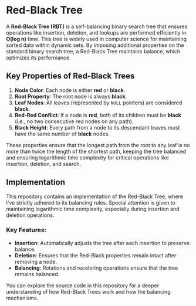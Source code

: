 # Red-Black Tree

A **Red-Black Tree (RBT)** is a self-balancing binary search tree that ensures operations like insertion, deletion, and lookups are performed efficiently in **O(log n)** time. This tree is widely used in computer science for maintaining sorted data within dynamic sets. By imposing additional properties on the standard binary search tree, a Red-Black Tree maintains balance, which optimizes its performance.

## Key Properties of Red-Black Trees

1. **Node Color**: Each node is either **red** or **black**.
2. **Root Property**: The root node is always **black**.
3. **Leaf Nodes**: All leaves (represented by `NULL` pointers) are considered **black**.
4. **Red-Red Conflict**: If a node is **red**, both of its children must be **black** (i.e., no two consecutive red nodes on any path).
5. **Black Height**: Every path from a node to its descendant leaves must have the same number of **black** nodes.

These properties ensure that the longest path from the root to any leaf is no more than twice the length of the shortest path, keeping the tree balanced and ensuring logarithmic time complexity for critical operations like insertion, deletion, and search.

## Implementation

This repository contains an implementation of the Red-Black Tree, where I've strictly adhered to its balancing rules. Special attention is given to maintaining logarithmic time complexity, especially during insertion and deletion operations.

### Key Features:
- **Insertion**: Automatically adjusts the tree after each insertion to preserve balance.
- **Deletion**: Ensures that the Red-Black properties remain intact after removing a node.
- **Balancing**: Rotations and recoloring operations ensure that the tree remains balanced.

You can explore the source code in this repository for a deeper understanding of how Red-Black Trees work and how the balancing mechanisms.
